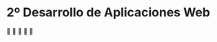 # 2º Desarrollo de Aplicaciones Web
:construction_worker: :construction: :construction: :construction: :construction:
